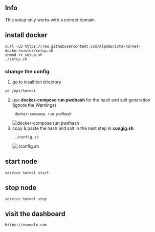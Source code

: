 ## Info
This setup only works with a correct domain.

## install docker
```console
curl -LO https://raw.githubusercontent.com/Alps86/iota-hornet-docker/master/setup.sh
chmod +x setup.sh
./setup.sh
```

### change the config
1. go to insalltion directory
```console
cd /opt/hornet
```
2. use **docker-compose run pwdhash** for the hash and salt generation (ignore the Warnings)
   ```console
    docker-compose run pwdhash
    ```
   ![docker-compose run pwdhash](first.png)
3. copy & paste the hash and salt in the next step in **congig.sh**
   ```console
    ./config.sh
    ```
   ![./config.sh](second.png)

## start node
```console
service hornet start
```

## stop node
```console
service hornet stop
```

## visit the dashboard
```console
https://example.com
```

